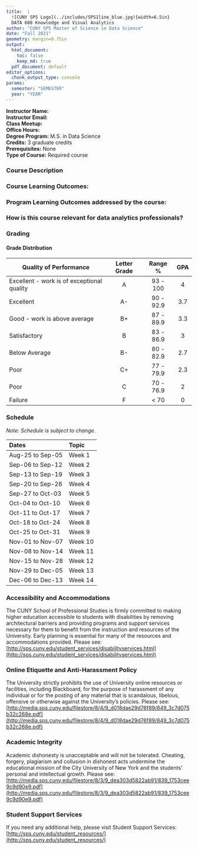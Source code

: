 ```yaml
---
title:  |
  ![CUNY SPS Logo](../includes/SPS1line_blue.jpg){width=6.5in}  
  DATA 608 Knowledge and Visual Analytics
author: "CUNY SPS Master of Science in Data Science"
date: "Fall 2021"
geometry: margin=0.75in
output:
  html_document:
    toc: false
    keep_md: true
  pdf_document: default
editor_options: 
  chunk_output_type: console
params:
  semester: "SEMESTER"
  year: "YEAR"
---
```




**Instructor Name:**  
**Instructor Email:**  
**Class Meetup:**   
**Office Hours:**   
**Degree Program:** M.S. in Data Science  
**Credits:** 3 graduate credits  
**Prerequisites:** None  
**Type of Course:** Required course  


### Course Description



### Course Learning Outcomes:



### Program Learning Outcomes addressed by the course:



### How is this course relevant for data analytics professionals?



### Grading




#### Grade Distribution

Quality of Performance                     | Letter Grade | Range %   | GPA  |
-------------------------------------------|:------------:|:---------:|:----:|
Excellent - work is of exceptional quality |      A       | 93 - 100  |  4   |
Excellent                                  |      A-      | 90 - 92.9 | 3.7  |
Good - work is above average               |      B+      | 87 - 89.9 | 3.3  |
Satisfactory                               |      B       | 83 - 86.9 |  3   |
Below Average                              |      B-      | 80 - 82.9 | 2.7  |
Poor                                       |      C+      | 77 - 79.9 | 2.3  |
Poor                                       |      C       | 70 - 76.9 |  2   |
Failure                                    |      F       |   < 70    |  0   |

### Schedule

*Note: Schedule is subject to change.*

<table class="table table-striped table-hover" style="margin-left: auto; margin-right: auto;">
 <thead>
  <tr>
   <th style="text-align:left;"> Dates </th>
   <th style="text-align:left;"> Topic </th>
  </tr>
 </thead>
<tbody>
  <tr>
   <td style="text-align:left;"> Aug-25 to Sep-05 </td>
   <td style="text-align:left;"> Week 1 </td>
  </tr>
  <tr>
   <td style="text-align:left;"> Sep-06 to Sep-12 </td>
   <td style="text-align:left;"> Week 2 </td>
  </tr>
  <tr>
   <td style="text-align:left;"> Sep-13 to Sep-19 </td>
   <td style="text-align:left;"> Week 3 </td>
  </tr>
  <tr>
   <td style="text-align:left;"> Sep-20 to Sep-26 </td>
   <td style="text-align:left;"> Week 4 </td>
  </tr>
  <tr>
   <td style="text-align:left;"> Sep-27 to Oct-03 </td>
   <td style="text-align:left;"> Week 5 </td>
  </tr>
  <tr>
   <td style="text-align:left;"> Oct-04 to Oct-10 </td>
   <td style="text-align:left;"> Week 6 </td>
  </tr>
  <tr>
   <td style="text-align:left;"> Oct-11 to Oct-17 </td>
   <td style="text-align:left;"> Week 7 </td>
  </tr>
  <tr>
   <td style="text-align:left;"> Oct-18 to Oct-24 </td>
   <td style="text-align:left;"> Week 8 </td>
  </tr>
  <tr>
   <td style="text-align:left;"> Oct-25 to Oct-31 </td>
   <td style="text-align:left;"> Week 9 </td>
  </tr>
  <tr>
   <td style="text-align:left;"> Nov-01 to Nov-07 </td>
   <td style="text-align:left;"> Week 10 </td>
  </tr>
  <tr>
   <td style="text-align:left;"> Nov-08 to Nov-14 </td>
   <td style="text-align:left;"> Week 11 </td>
  </tr>
  <tr>
   <td style="text-align:left;"> Nov-15 to Nov-28 </td>
   <td style="text-align:left;"> Week 12 </td>
  </tr>
  <tr>
   <td style="text-align:left;"> Nov-29 to Dec-05 </td>
   <td style="text-align:left;"> Week 13 </td>
  </tr>
  <tr>
   <td style="text-align:left;"> Dec-06 to Dec-13 </td>
   <td style="text-align:left;"> Week 14 </td>
  </tr>
</tbody>
</table>


### Accessibility and Accommodations

The CUNY School of Professional Studies is firmly committed to making higher education accessible to students with disabilities by removing architectural barriers and providing programs and support services necessary for them to benefit from the instruction and resources of the University. Early planning is essential for many of the resources and accommodations provided. Please see: [http://sps.cuny.edu/student_services/disabilityservices.html](http://sps.cuny.edu/student_services/disabilityservices.html)


### Online Etiquette and Anti-Harassment Policy

The University strictly prohibits the use of University online resources or facilities, including Blackboard, for the purpose of harassment of any individual or for the posting of any material that is scandalous, libelous, offensive or otherwise against the University’s policies.  Please see: [http://media.sps.cuny.edu/filestore/8/4/9_d018dae29d76f89/849_3c7d075b32c268e.pdf](http://media.sps.cuny.edu/filestore/8/4/9_d018dae29d76f89/849_3c7d075b32c268e.pdf)


### Academic Integrity

Academic dishonesty is unacceptable and will not be tolerated. Cheating, forgery, plagiarism and collusion in dishonest acts undermine the educational mission of the City University of New York and the students' personal and intellectual growth. Please see: [http://media.sps.cuny.edu/filestore/8/3/9_dea303d5822ab91/839_1753cee9c9d90e9.pdf](http://media.sps.cuny.edu/filestore/8/3/9_dea303d5822ab91/839_1753cee9c9d90e9.pdf)


### Student Support Services

If you need any additional help, please visit Student Support Services:
[http://sps.cuny.edu/student_resources/](http://sps.cuny.edu/student_resources/)

